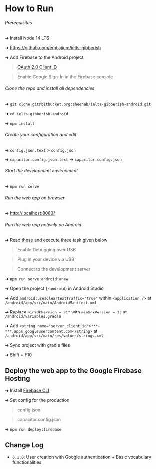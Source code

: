 # How to Run

###### Prerequisites

➜ Install Node 14 LTS

➜ <https://github.com/emtiajium/ielts-gibberish>

➜ Add Firebase to the Android project

> [OAuth 2.0 Client ID](https://console.cloud.google.com/)

> Enable Google Sign-In in the Firebase console

###### Clone the repo and install all dependencies

➜ `git clone git@bitbucket.org:sheenab/ielts-gibberish-android.git`

➜ `cd ielts-gibberish-android`

➜ `npm install`

###### Create your configuration and edit

➜ `config.json.text` > `config.json`

➜ `capacitor.config.json.text` -> `capacitor.config.json` 

###### Start the development environment

➜ `npm run serve`

###### Run the web app on browser

➜ <http://localhost:8080/>

###### Run the web app natively on Android

➜ Read [these](https://facebook.github.io/react-native/docs/running-on-device.html) and execute three task given below

> Enable Debugging over USB

> Plug in your device via USB

> Connect to the development server

➜ `npm run serve:android:anew`

➜ Open the project (`/android`) in Android Studio

➜ Add `android:usesCleartextTraffic="true"` within `<application />` at `/android/app/src/main/AndroidManifest.xml`

➜ Replace  `minSdkVersion = 21"` with `minSdkVersion = 23` at `/android/variables.gradle`

➜ Add `<string name="server_client_id">***-***.apps.googleusercontent.com</string>` at `/android/app/src/main/res/values/strings.xml`

➜ Sync project with gradle files

➜ Shift + F10

## Deploy the web app to the Google Firebase Hosting

➜ Install [Firebase CLI](https://firebase.google.com/docs/cli)

➜ Set config for the production
> config.json

> capacitor.config.json

➜ `npm run deploy:firebase`

## Change Log

-   `0.1.0`: User creation with Google authentication + Basic vocabulary functionalities 
